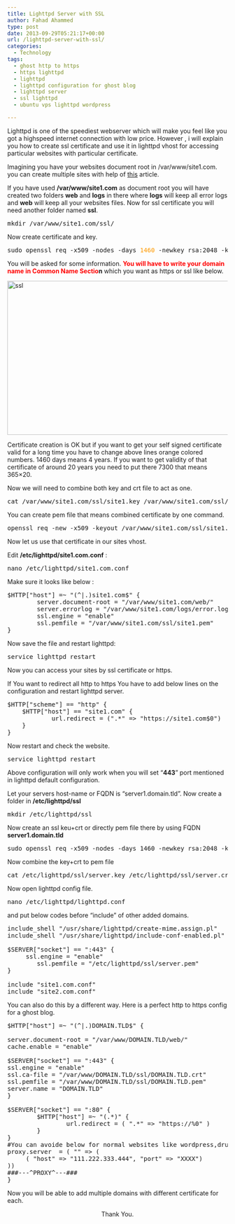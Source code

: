 ```yaml
---
title: Lighttpd Server with SSL
author: Fahad Ahammed
type: post
date: 2013-09-29T05:21:17+00:00
url: /lighttpd-server-with-ssl/
categories:
  - Technology
tags:
  - ghost http to https
  - https lighttpd
  - lighttpd
  - lighttpd configuration for ghost blog
  - lighttpd server
  - ssl lighttpd
  - ubuntu vps lighttpd wordpress

---
```

Lighttpd is one of the speediest webserver which will make you feel like you got a highspeed internet connection with low price. However , i will explain you how to create ssl certificate and use it in lighttpd vhost for accessing particular websites with particular certificate.<!--more-->

Imagining you have your websites document root in /var/www/site1.com. you can create multiple sites with help of <a href="http://obakfahad.com/archives/multiple-wordpress-in-lighttpd-php5-in-ubuntu-vps-or-server/" target="_blank">this</a> article.

If you have used **/var/www/site1.com** as document root you will have created two folders **web** and **logs** in there where **logs** will keep all error logs and **web** will keep all your websites files. Now for ssl certificate you will need another folder named **ssl**.

<pre>mkdir /var/www/site1.com/ssl/</pre>

Now create certificate and key.

<pre>sudo openssl req -x509 -nodes -days <span style="color: #ff9900;">1460</span> -newkey rsa:2048 -keyout /var/www/site1.com/ssl/site1.key -out /var/www/site1.com/ssl/site1.crt</pre>

You will be asked for some information. **<span style="color: #ff0000;">You will have to write your domain name in Common Name Sectio</span>n** which you want as https or ssl like below.

[<img loading="lazy" class="aligncenter size-full wp-image-751" src="https://i0.wp.com/fahadahammed.com/wp-content/uploads/2013/09/ssl.png?resize=640%2C352" alt="ssl" width="640" height="352" srcset="https://i0.wp.com/fahadahammed.com/wp-content/uploads/2013/09/ssl.png?w=640&ssl=1 640w, https://i0.wp.com/fahadahammed.com/wp-content/uploads/2013/09/ssl.png?resize=300%2C165&ssl=1 300w" sizes="(max-width: 640px) 100vw, 640px" data-recalc-dims="1" />][1]

Certificate creation is OK but if you want to get your self signed certificate valid for a long time you have to change above lines orange colored numbers. 1460 days means 4 years. If you want to get validity of that certificate of around 20 years you need to put there 7300 that means 365&#215;20.

Now we will need to combine both key and crt file to act as one.

<pre>cat /var/www/site1.com/ssl/site1.key /var/www/site1.com/ssl/site1.crt &gt; site1.pem</pre>

You can create pem file that means combined certificate by one command.

<pre>openssl req -new -x509 -keyout /var/www/site1.com/ssl/site1.pem -out /var/www/site1.com/ssl/site1.pem -days 1460 -nodes</pre>

Now let us use that certificate in our sites vhost.

Edit **/etc/lighttpd/site1.com.conf** :

<pre>nano /etc/lighttpd/site1.com.conf</pre>

Make sure it looks like below :

<pre>$HTTP["host"] =~ "(^|.)site1.com$" {
        server.document-root = "/var/www/site1.com/web/"
        server.errorlog = "/var/www/site1.com/logs/error.log"
        ssl.engine = "enable"
        ssl.pemfile = "/var/www/site1.com/ssl/site1.pem"
}</pre>

Now save the file and restart lighttpd:

<pre>service lighttpd restart</pre>

Now you can access your sites by ssl certificate or https.

If You want to redirect all http to https You have to add below lines on the configuration and restart lighttpd server.

<pre>$HTTP["scheme"] == "http" {
    $HTTP["host"] == "site1.com" {
            url.redirect = (".*" =&gt; "https://site1.com$0")
    }
}</pre>

Now restart and check the website.

<pre>service lighttpd restart</pre>

<p style="text-align: left;">
  Above configuration will only work when you will set &#8220;<strong>443</strong>&#8221; port mentioned in lighttpd default configuration.
</p>

<p style="text-align: left;">
  Let your servers host-name or FQDN is &#8220;server1.domain.tld&#8221;. Now create a folder in <strong>/etc/lighttpd/ssl</strong>
</p>

<pre style="text-align: left;">mkdir /etc/lighttpd/ssl</pre>

<p style="text-align: left;">
  Now create an ssl keu+crt or directly pem file there by using FQDN <strong>server1.domain.tld</strong>
</p>

<pre style="text-align: left;">sudo openssl req -x509 -nodes -days 1460 -newkey rsa:2048 -keyout /etc/lighttpd/ssl/server.key -out /etc/lighttpd/ssl/server.crt</pre>

<p style="text-align: left;">
  Now combine the key+crt to pem file
</p>

<pre style="text-align: left;">cat /etc/lighttpd/ssl/server.key /etc/lighttpd/ssl/server.crt &gt; server.pem</pre>

<p style="text-align: left;">
  Now open lighttpd config file.
</p>

<pre style="text-align: left;">nano /etc/lighttpd/lighttpd.conf</pre>

<p style="text-align: left;">
  and put below codes before &#8220;include&#8221; of other added domains.
</p>

<pre style="text-align: left;">include_shell "/usr/share/lighttpd/create-mime.assign.pl"
include_shell "/usr/share/lighttpd/include-conf-enabled.pl"

$SERVER["socket"] == ":443" {
     ssl.engine = "enable"
        ssl.pemfile = "/etc/lighttpd/ssl/server.pem"
}

include "site1.com.conf"
include "site2.com.conf"</pre>

<p style="text-align: left;">
  You can also do this by a different way. Here is a perfect http to https config for a ghost blog.
</p>

<pre>$HTTP["host"] =~ "(^|.)DOMAIN.TLD$" {

server.document-root = "/var/www/DOMAIN.TLD/web/"
cache.enable = "enable"

$SERVER["socket"] == ":443" {
ssl.engine = "enable"
ssl.ca-file = "/var/www/DOMAIN.TLD/ssl/DOMAIN.TLD.crt"
ssl.pemfile = "/var/www/DOMAIN.TLD/ssl/DOMAIN.TLD.pem"
server.name = "DOMAIN.TLD"
}

$SERVER["socket"] == ":80" {
        $HTTP["host"] =~ "(.*)" {
                url.redirect = ( ".*" => "https://%0" )
        }
}
#You can avoide below for normal websites like wordpress,drupal,joomla,normal html-php etc because below lines are for ghost blog.
proxy.server  = ( "" => (
     ( "host" => "111.222.333.444", "port" => "XXXX")
))
###---^PROXY^---###
}</pre>

<p style="text-align: left;">
  Now you will be able to add multiple domains with different certificate for each.
</p>

<p style="text-align: center;">
  Thank You.
</p>

 [1]: https://i0.wp.com/fahadahammed.com/wp-content/uploads/2013/09/ssl.png